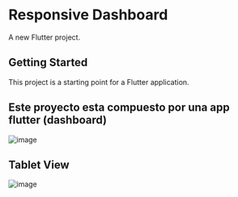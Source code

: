 # Responsive Dashboard

A new Flutter project.

## Getting Started

This project is a starting point for a Flutter application.

## Este proyecto esta compuesto por una app flutter (dashboard)
![image](https://user-images.githubusercontent.com/102183213/195198182-9cb2bbe1-5f7e-4ccf-9bb7-724192216b53.png)

## Tablet View
![image](https://user-images.githubusercontent.com/102183213/195198460-ea7178ac-2428-4f09-b6df-7c7b0ac75093.png)



